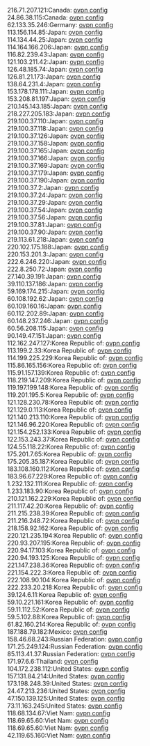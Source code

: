 216.71.207.121:Canada: [ovpn config](vpn/216_71_207_121.ovpn)  
24.86.38.115:Canada: [ovpn config](vpn/24_86_38_115.ovpn)  
62.133.35.246:Germany: [ovpn config](vpn/62_133_35_246.ovpn)  
113.156.114.85:Japan: [ovpn config](vpn/113_156_114_85.ovpn)  
114.134.44.25:Japan: [ovpn config](vpn/114_134_44_25.ovpn)  
114.164.166.206:Japan: [ovpn config](vpn/114_164_166_206.ovpn)  
116.82.239.43:Japan: [ovpn config](vpn/116_82_239_43.ovpn)  
121.103.211.42:Japan: [ovpn config](vpn/121_103_211_42.ovpn)  
126.48.185.74:Japan: [ovpn config](vpn/126_48_185_74.ovpn)  
126.81.21.173:Japan: [ovpn config](vpn/126_81_21_173.ovpn)  
138.64.231.4:Japan: [ovpn config](vpn/138_64_231_4.ovpn)  
153.178.178.111:Japan: [ovpn config](vpn/153_178_178_111.ovpn)  
153.208.81.197:Japan: [ovpn config](vpn/153_208_81_197.ovpn)  
210.145.143.185:Japan: [ovpn config](vpn/210_145_143_185.ovpn)  
218.227.205.183:Japan: [ovpn config](vpn/218_227_205_183.ovpn)  
219.100.37.110:Japan: [ovpn config](vpn/219_100_37_110.ovpn)  
219.100.37.118:Japan: [ovpn config](vpn/219_100_37_118.ovpn)  
219.100.37.126:Japan: [ovpn config](vpn/219_100_37_126.ovpn)  
219.100.37.158:Japan: [ovpn config](vpn/219_100_37_158.ovpn)  
219.100.37.165:Japan: [ovpn config](vpn/219_100_37_165.ovpn)  
219.100.37.166:Japan: [ovpn config](vpn/219_100_37_166.ovpn)  
219.100.37.169:Japan: [ovpn config](vpn/219_100_37_169.ovpn)  
219.100.37.179:Japan: [ovpn config](vpn/219_100_37_179.ovpn)  
219.100.37.190:Japan: [ovpn config](vpn/219_100_37_190.ovpn)  
219.100.37.2:Japan: [ovpn config](vpn/219_100_37_2.ovpn)  
219.100.37.24:Japan: [ovpn config](vpn/219_100_37_24.ovpn)  
219.100.37.29:Japan: [ovpn config](vpn/219_100_37_29.ovpn)  
219.100.37.54:Japan: [ovpn config](vpn/219_100_37_54.ovpn)  
219.100.37.56:Japan: [ovpn config](vpn/219_100_37_56.ovpn)  
219.100.37.81:Japan: [ovpn config](vpn/219_100_37_81.ovpn)  
219.100.37.90:Japan: [ovpn config](vpn/219_100_37_90.ovpn)  
219.113.61.218:Japan: [ovpn config](vpn/219_113_61_218.ovpn)  
220.102.175.188:Japan: [ovpn config](vpn/220_102_175_188.ovpn)  
220.153.201.3:Japan: [ovpn config](vpn/220_153_201_3.ovpn)  
222.6.246.220:Japan: [ovpn config](vpn/222_6_246_220.ovpn)  
222.8.250.72:Japan: [ovpn config](vpn/222_8_250_72.ovpn)  
27.140.39.191:Japan: [ovpn config](vpn/27_140_39_191.ovpn)  
39.110.137.186:Japan: [ovpn config](vpn/39_110_137_186.ovpn)  
59.169.174.215:Japan: [ovpn config](vpn/59_169_174_215.ovpn)  
60.108.192.62:Japan: [ovpn config](vpn/60_108_192_62.ovpn)  
60.109.160.16:Japan: [ovpn config](vpn/60_109_160_16.ovpn)  
60.112.202.89:Japan: [ovpn config](vpn/60_112_202_89.ovpn)  
60.148.237.246:Japan: [ovpn config](vpn/60_148_237_246.ovpn)  
60.56.208.115:Japan: [ovpn config](vpn/60_56_208_115.ovpn)  
90.149.47.151:Japan: [ovpn config](vpn/90_149_47_151.ovpn)  
112.162.247.127:Korea Republic of: [ovpn config](vpn/112_162_247_127.ovpn)  
113.199.2.33:Korea Republic of: [ovpn config](vpn/113_199_2_33.ovpn)  
114.199.225.229:Korea Republic of: [ovpn config](vpn/114_199_225_229.ovpn)  
115.86.165.156:Korea Republic of: [ovpn config](vpn/115_86_165_156.ovpn)  
115.91.157.139:Korea Republic of: [ovpn config](vpn/115_91_157_139.ovpn)  
118.219.147.209:Korea Republic of: [ovpn config](vpn/118_219_147_209.ovpn)  
119.197.199.148:Korea Republic of: [ovpn config](vpn/119_197_199_148.ovpn)  
119.201.195.5:Korea Republic of: [ovpn config](vpn/119_201_195_5.ovpn)  
121.128.230.78:Korea Republic of: [ovpn config](vpn/121_128_230_78.ovpn)  
121.129.0.113:Korea Republic of: [ovpn config](vpn/121_129_0_113.ovpn)  
121.140.213.110:Korea Republic of: [ovpn config](vpn/121_140_213_110.ovpn)  
121.146.96.220:Korea Republic of: [ovpn config](vpn/121_146_96_220.ovpn)  
121.154.252.133:Korea Republic of: [ovpn config](vpn/121_154_252_133.ovpn)  
122.153.243.37:Korea Republic of: [ovpn config](vpn/122_153_243_37.ovpn)  
124.55.118.22:Korea Republic of: [ovpn config](vpn/124_55_118_22.ovpn)  
175.201.7.65:Korea Republic of: [ovpn config](vpn/175_201_7_65.ovpn)  
175.205.35.187:Korea Republic of: [ovpn config](vpn/175_205_35_187.ovpn)  
183.108.160.112:Korea Republic of: [ovpn config](vpn/183_108_160_112.ovpn)  
183.96.67.229:Korea Republic of: [ovpn config](vpn/183_96_67_229.ovpn)  
1.232.132.111:Korea Republic of: [ovpn config](vpn/1_232_132_111.ovpn)  
1.233.183.90:Korea Republic of: [ovpn config](vpn/1_233_183_90.ovpn)  
210.121.162.229:Korea Republic of: [ovpn config](vpn/210_121_162_229.ovpn)  
211.117.42.20:Korea Republic of: [ovpn config](vpn/211_117_42_20.ovpn)  
211.215.238.39:Korea Republic of: [ovpn config](vpn/211_215_238_39.ovpn)  
211.216.248.72:Korea Republic of: [ovpn config](vpn/211_216_248_72.ovpn)  
218.158.92.162:Korea Republic of: [ovpn config](vpn/218_158_92_162.ovpn)  
220.121.235.194:Korea Republic of: [ovpn config](vpn/220_121_235_194.ovpn)  
220.93.207.195:Korea Republic of: [ovpn config](vpn/220_93_207_195.ovpn)  
220.94.17.103:Korea Republic of: [ovpn config](vpn/220_94_17_103.ovpn)  
220.94.193.125:Korea Republic of: [ovpn config](vpn/220_94_193_125.ovpn)  
221.147.238.36:Korea Republic of: [ovpn config](vpn/221_147_238_36.ovpn)  
221.154.222.3:Korea Republic of: [ovpn config](vpn/221_154_222_3.ovpn)  
222.108.90.104:Korea Republic of: [ovpn config](vpn/222_108_90_104.ovpn)  
222.233.20.218:Korea Republic of: [ovpn config](vpn/222_233_20_218.ovpn)  
39.124.6.11:Korea Republic of: [ovpn config](vpn/39_124_6_11.ovpn)  
59.10.221.161:Korea Republic of: [ovpn config](vpn/59_10_221_161.ovpn)  
59.11.112.52:Korea Republic of: [ovpn config](vpn/59_11_112_52.ovpn)  
59.5.102.88:Korea Republic of: [ovpn config](vpn/59_5_102_88.ovpn)  
61.82.160.214:Korea Republic of: [ovpn config](vpn/61_82_160_214.ovpn)  
187.188.79.182:Mexico: [ovpn config](vpn/187_188_79_182.ovpn)  
158.46.68.243:Russian Federation: [ovpn config](vpn/158_46_68_243.ovpn)  
171.25.249.124:Russian Federation: [ovpn config](vpn/171_25_249_124.ovpn)  
85.113.41.37:Russian Federation: [ovpn config](vpn/85_113_41_37.ovpn)  
171.97.6.6:Thailand: [ovpn config](vpn/171_97_6_6.ovpn)  
104.172.238.112:United States: [ovpn config](vpn/104_172_238_112.ovpn)  
157.131.84.214:United States: [ovpn config](vpn/157_131_84_214.ovpn)  
173.198.248.39:United States: [ovpn config](vpn/173_198_248_39.ovpn)  
24.47.213.236:United States: [ovpn config](vpn/24_47_213_236.ovpn)  
47.150.139.125:United States: [ovpn config](vpn/47_150_139_125.ovpn)  
73.11.163.245:United States: [ovpn config](vpn/73_11_163_245.ovpn)  
118.68.134.67:Viet Nam: [ovpn config](vpn/118_68_134_67.ovpn)  
118.69.65.60:Viet Nam: [ovpn config](vpn/118_69_65_60.ovpn)  
118.69.65.60:Viet Nam: [ovpn config](vpn/118_69_65_60.ovpn)  
42.119.65.160:Viet Nam: [ovpn config](vpn/42_119_65_160.ovpn)  

